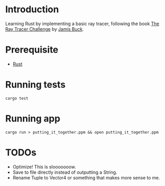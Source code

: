 # Introduction
Learning Rust by implementing a basic ray tracer, following the book [The Ray Tracer Challenge](http://www.raytracerchallenge.com/) by [Jamis Buck](https://github.com/jamis).

# Prerequisite

- [Rust](https://www.rust-lang.org/)

# Running tests

    cargo test

# Running app

    cargo run > putting_it_together.ppm && open putting_it_together.ppm

# TODOs
- Optimize! This is slooooooow.
- Save to file directly instead of outputting a String.
- Rename Tuple to Vector4 or something that makes more sense to me.
